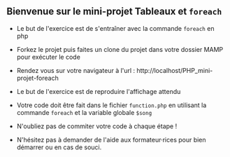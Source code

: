 ## Bienvenue sur le mini-projet Tableaux et `foreach`

* Le but de l'exercice est de s'entraîner avec la commande `foreach` en php
   
* Forkez le projet puis faites un clone du projet dans votre dossier MAMP pour exécuter le code
   
* Rendez vous sur votre navigateur à l'url : http://localhost/PHP_mini-projet-foreach
    
* Le but de l'exercice est de reproduire l'affichage attendu

* Votre code doit être fait dans le fichier `function.php` en utilisant la commande `foreach` et la variable globale `$song`

* N'oubliez pas de commiter votre code à chaque étape !

* N'hésitez pas à demander de l'aide aux formateur·rices pour bien démarrer ou en cas de souci.
